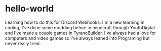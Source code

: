 # hello-world
Learning how to do this for Discord Webhooks.
I'm a new learning in coding, I've done some modding before in minecraft through YouthDigital and I've made a couple games
in TyranoBuilder. I've always had a love for computers and video games so I've always leaned into Programing but never really tried.
